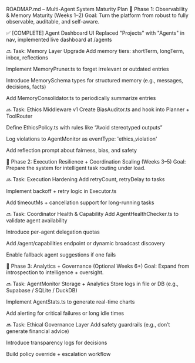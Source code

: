 ROADMAP.md – Multi-Agent System Maturity Plan
🧭 Phase 1: Observability & Memory Maturity (Weeks 1–2)
Goal: Turn the platform from robust to fully observable, auditable, and self-aware.

✅ [COMPLETE] Agent Dashboard UI
Replaced "Projects" with "Agents" in nav, implemented live dashboard at /agents

🔜 Task: Memory Layer Upgrade
 Add memory tiers: shortTerm, longTerm, inbox, reflections

 Implement MemoryPruner.ts to forget irrelevant or outdated entries

 Introduce MemorySchema types for structured memory (e.g., messages, decisions, facts)

 Add MemoryConsolidator.ts to periodically summarize entries

🔜 Task: Ethics Middleware v1
 Create BiasAuditor.ts and hook into Planner + ToolRouter

 Define EthicsPolicy.ts with rules like “Avoid stereotyped outputs”

 Log violations to AgentMonitor as eventType: 'ethics_violation'

 Add reflection prompt about fairness, bias, and safety

🧭 Phase 2: Execution Resilience + Coordination Scaling (Weeks 3–5)
Goal: Prepare the system for intelligent task routing under load.

🔜 Task: Execution Hardening
 Add retryCount, retryDelay to tasks

 Implement backoff + retry logic in Executor.ts

 Add timeoutMs + cancellation support for long-running tasks

🔜 Task: Coordinator Health & Capability
 Add AgentHealthChecker.ts to validate agent availability

 Introduce per-agent delegation quotas

 Add /agent/capabilities endpoint or dynamic broadcast discovery

 Enable fallback agent suggestions if one fails

🧭 Phase 3: Analytics + Governance (Optional Weeks 6+)
Goal: Expand from introspection to intelligence + oversight.

🔜 Task: AgentMonitor Storage + Analytics
 Store logs in file or DB (e.g., Supabase / SQLite / DuckDB)

 Implement AgentStats.ts to generate real-time charts

 Add alerting for critical failures or long idle times

🔜 Task: Ethical Governance Layer
 Add safety guardrails (e.g., don’t generate financial advice)

 Introduce transparency logs for decisions

 Build policy override + escalation workflow